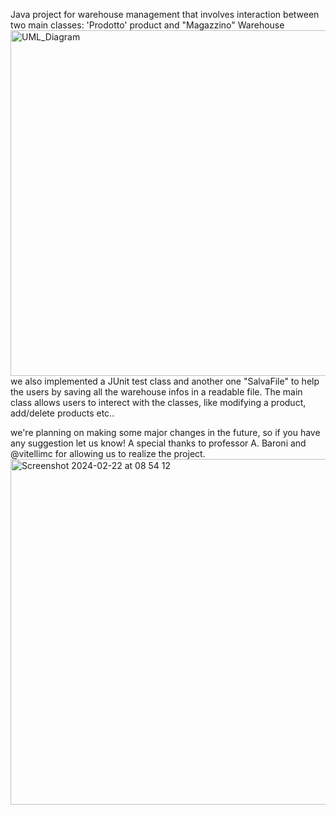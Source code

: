 Java project for warehouse management that involves interaction between two main classes: 'Prodotto' product and "Magazzino" Warehouse 
<img width="553" alt="UML_Diagram" align=left  src="https://github.com/Aleavara/magazzino/assets/89666059/704bad7b-1c56-4808-b02f-ed5022cef473">










we also implemented a JUnit test class and another one "SalvaFile" to help the users by saving all the warehouse infos in a readable file.
The main class allows users to interect with the classes, like modifying a product, add/delete products etc..

we're planning on making some major changes in the future, so if you have any suggestion let us know!
A special thanks to professor A. Baroni and @vitellimc for allowing us to realize the project.
<img width="553" alt="Screenshot 2024-02-22 at 08 54 12" src="https://github.com/Aleavara/magazzino/assets/89666059/ec7b8cae-8d73-4a66-ac6b-91b30ae3a265">


